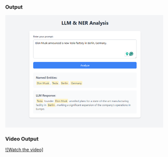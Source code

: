 ### Output

![Output Image](assest/Screenshot%202025-06-13%20171835.png)

### Video Output

[![Watch the video]](https://drive.google.com/file/d/152twROYgAC8boBuamM43fDyKqrf8cbiH/view?usp=sharing)